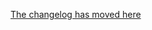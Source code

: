 [The changelog has moved here](https://ottopaulsen.github.io/node-red-contrib-power-saver/changelog/)

